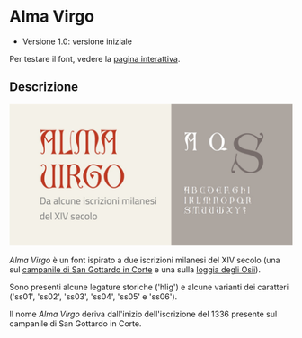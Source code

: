 # Alma Virgo
* Versione 1.0: versione iniziale

Per testare il font, vedere la [pagina interattiva](https://m-casanova.github.io/AlmaVirgo/).

## Descrizione
![image](alma_virgo.jpg)

_Alma Virgo_ è un font ispirato a due iscrizioni milanesi del XIV secolo
(una sul [campanile di San Gottardo in Corte](https://commons.wikimedia.org/wiki/File:7175_-_Milano_-_Dedica_di_San_Gottardo_in_Corte_datata_1336_-_Foto_Giovanni_Dall%27Orto,_26-Feb-2008.jpg)
e una sulla [loggia degli Osii](https://commons.wikimedia.org/wiki/File:4886_-_Milano_-_Loggia_degli_Osii_-_Foto_Giovanni_Dall%27Orto,_23-Jan-2008.jpg)).

Sono presenti alcune legature storiche ('hlig') e alcune varianti dei caratteri ('ss01', 'ss02', 'ss03', 'ss04', 'ss05' e 'ss06').

Il nome _Alma Virgo_ deriva dall'inizio dell'iscrizione del 1336 presente sul campanile di San Gottardo in Corte.
